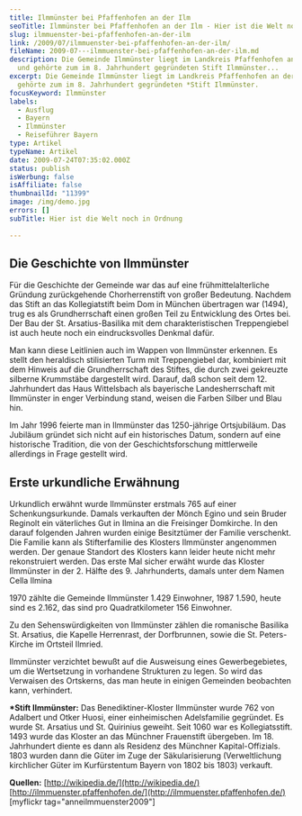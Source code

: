 ```yaml
---
title: Ilmmünster bei Pfaffenhofen an der Ilm
seoTitle: Ilmmünster bei Pfaffenhofen an der Ilm - Hier ist die Welt noch in Ordnung
slug: ilmmuenster-bei-pfaffenhofen-an-der-ilm
link: /2009/07/ilmmuenster-bei-pfaffenhofen-an-der-ilm/
fileName: 2009-07---ilmmuenster-bei-pfaffenhofen-an-der-ilm.md
description: Die Gemeinde Ilmmünster liegt im Landkreis Pfaffenhofen an der Ilm
  und gehörte zum im 8. Jahrhundert gegründeten Stift Ilmmünster...
excerpt: Die Gemeinde Ilmmünster liegt im Landkreis Pfaffenhofen an der Ilm und
  gehörte zum im 8. Jahrhundert gegründeten *Stift Ilmmünster.
focusKeyword: Ilmmünster
labels:
  - Ausflug
  - Bayern
  - Ilmmünster
  - Reiseführer Bayern
type: Artikel
typeName: Artikel
date: 2009-07-24T07:35:02.000Z
status: publish
isWerbung: false
isAffiliate: false
thumbnailId: "11399"
image: /img/demo.jpg
errors: []
subTitle: Hier ist die Welt noch in Ordnung
  
---
```


## Die Geschichte von Ilmmünster

Für die Geschichte der Gemeinde war das auf eine frühmittelalterliche Gründung
zurückgehende Chorherrenstift von großer Bedeutung. Nachdem das Stift an das
Kollegiatstift beim Dom in München übertragen war (1494), trug es als
Grundherrschaft einen großen Teil zu Entwicklung des Ortes bei. Der Bau der St.
Arsatius-Basilika mit dem charakteristischen Treppengiebel ist auch heute noch
ein eindrucksvolles Denkmal dafür.

Man kann diese Leitlinien auch im Wappen von Ilmmünster erkennen. Es stellt den
heraldisch stilisierten Turm mit Treppengiebel dar, kombiniert mit dem Hinweis
auf die Grundherrschaft des Stiftes, die durch zwei gekreuzte silberne
Krummstäbe dargestellt wird. Darauf, daß schon seit dem 12. Jahrhundert das Haus
Wittelsbach als bayerische Landesherrschaft mit Ilmmünster in enger Verbindung
stand, weisen die Farben Silber und Blau hin.

Im Jahr 1996 feierte man in Ilmmünster das 1250-jährige Ortsjubiläum. Das
Jubiläum gründet sich nicht auf ein historisches Datum, sondern auf eine
historische Tradition, die von der Geschichtsforschung mittlerweile allerdings
in Frage gestellt wird.

## Erste urkundliche Erwähnung

Urkundlich erwähnt wurde Ilmmünster erstmals 765 auf einer Schenkungsurkunde.
Damals verkauften der Mönch Egino und sein Bruder Reginolt ein väterliches Gut
in Ilmina an die Freisinger Domkirche. In den darauf folgenden Jahren wurden
einige Besitztümer der Familie verschenkt. Die Familie kann als Stifterfamilie
des Klosters Ilmmünster angenommen werden. Der genaue Standort des Klosters kann
leider heute nicht mehr rekonstruiert werden. Das erste Mal sicher erwäht wurde
das Kloster Ilmmünster in der 2. Hälfte des 9. Jahrhunderts, damals unter dem
Namen Cella Ilmina

1970 zählte die Gemeinde Ilmmünster 1.429 Einwohner, 1987 1.590, heute sind es
2.162, das sind pro Quadratkilometer 156 Einwohner.

Zu den Sehenswürdigkeiten von Ilmmünster zählen die romanische Basilika St.
Arsatius, die Kapelle Herrenrast, der Dorfbrunnen, sowie die St. Peters-Kirche
im Ortsteil Ilmried.

Ilmmünster verzichtet bewußt auf die Ausweisung eines Gewerbegebietes, um die
Wertsetzung in vorhandene Strukturen zu legen. So wird das Verwaisen des
Ortskerns, das man heute in einigen Gemeinden beobachten kann, verhindert.

**\*Stift Ilmmünster:** Das Benediktiner-Kloster Ilmmünster wurde 762 von
Adalbert und Otker Huosi, einer einheimischen Adelsfamilie gegründet. Es wurde
St. Arsatius und St. Quirinius geweiht. Seit 1060 war es Kollegiatsstift. 1493
wurde das Kloster an das Münchner Frauenstift übergeben. Im 18. Jahrhundert
diente es dann als Residenz des Münchner Kapital-Offizials. 1803 wurden dann die
Güter im Zuge der Säkularisierung (Verweltlichung kirchlicher Güter im
Kurfürstentum Bayern von 1802 bis 1803) verkauft.

**Quellen:** [http://wikipedia.de/](http://wikipedia.de/)
[http://ilmmuenster.pfaffenhofen.de/](http://ilmmuenster.pfaffenhofen.de/)
[myflickr tag="anneilmmuenster2009"]

  